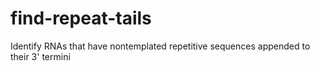 # find-repeat-tails
Identify RNAs that have nontemplated repetitive sequences appended to their 3' termini
